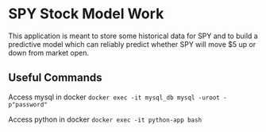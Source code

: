 # SPY Stock Model Work
This application is meant to store some historical data for SPY and to build a predictive model which can reliably predict whether SPY will move $5 up or down from market open.

## Useful Commands
Access mysql in docker
`docker exec -it mysql_db mysql -uroot -p"password"`

Access python in docker
`docker exec -it python-app bash`